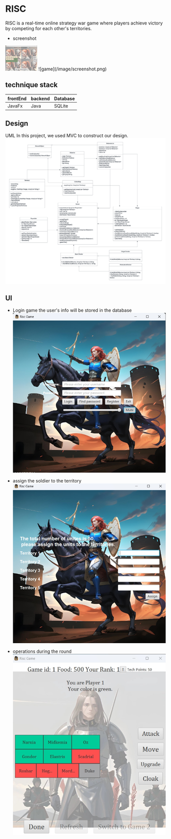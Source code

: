# RISC
RISC is a real-time online strategy war game where players achieve victory by competing for each other's territories.
- screenshot
<img src="/image/screenshot.png" alt="Alt text" width="100"/>
![game](/image/screenshot.png)


## technique stack

| frontEnd | backend | Database | 
| -------- | -------| ---------- |
| JavaFx | Java | SQLite |


## Design
UML
In this project, we used MVC to construct our design.
![UML](image/651UML.png)

## UI

- Login game
the user's info will be stored in the database
![Login](image/login.png)

- assign the soldier to the territory
![strategy](image/assignmentsoldiers.png)

- operations during the round
 ![operations](image/operationpage.png) 

